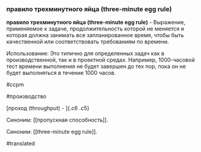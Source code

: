 ### правило трехминутного яйца (three-minute egg rule)

**правило трехминутного яйца (three-minute egg rule)** - Выражение, применяемое к задаче, продолжительность которой не меняется и которая должна занимать все запланированное время, чтобы быть качественной или соответствовать требованиям по времени.

Использование: Это типично для определенных задач как в производственной, так и в проектной средах. Например, 1000-часовой тест времени выполнения не будет завершен до тех пор, пока он не будет выполняться в течение 1000 часов.

#ccpm

#производство

[проход (throughput) - ]{.c6 .c5}

Синоним: [[пропускная способность]].

Синоним: [[three-minute egg rule]].

#translated
